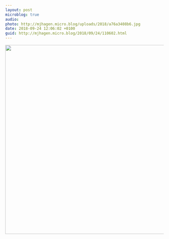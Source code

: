 ```yaml
---
layout: post
microblog: true
audio: 
photo: http://mjhagen.micro.blog/uploads/2018/a76a3408b6.jpg
date: 2018-09-24 12:06:02 +0100
guid: http://mjhagen.micro.blog/2018/09/24/110602.html
---
```



<img src="http://mjhagen.micro.blog/uploads/2018/a76a3408b6.jpg" width="600" height="600" />

